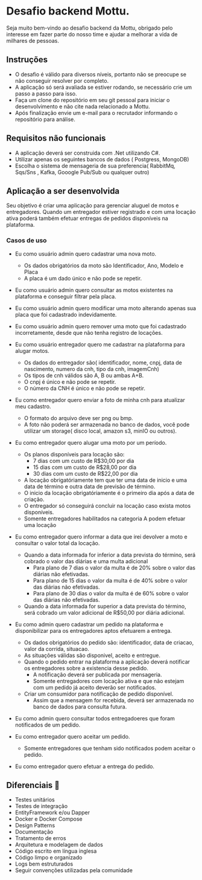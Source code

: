 # Desafio backend Mottu.
Seja muito bem-vindo ao desafio backend da Mottu, obrigado pelo interesse em fazer parte do nosso time e ajudar a melhorar a vida de milhares de pessoas.
## Instruções
- O desafio é válido para diversos níveis, portanto não se preocupe se não conseguir resolver por completo.
- A aplicação só será avaliada se estiver rodando, se necessário crie um passo a passo para isso.
- Faça um clone do repositório em seu git pessoal para iniciar o desenvolvimento e não cite nada relacionado a Mottu.
- Após finalização envie um e-mail para o recrutador informando o repositório para análise.
  
## Requisitos não funcionais 
- A aplicação deverá ser construida com .Net utilizando C#.
- Utilizar apenas os seguintes bancos de dados ( Postgress, MongoDB)
- Escolha o sistema de mensageria de sua preferencia( RabbitMq, Sqs/Sns , Kafka, Gooogle Pub/Sub ou qualquer outro)

## Aplicação a ser desenvolvida
Seu objetivo é criar uma aplicação para gerenciar aluguel de motos e entregadores. Quando um entregador estiver registrado e com uma locação ativa poderá também efetuar entregas de pedidos disponíveis na plataforma.
### Casos de uso
- Eu como usuário admin quero cadastrar uma nova moto.
  - Os dados obrigatórios da moto são Identificador, Ano, Modelo e Placa
  - A placa é um dado único e não pode se repetir.
    
- Eu como usuário admin quero consultar as motos existentes na plataforma e conseguir filtrar pela placa.
- Eu como usuário admin quero modificar uma moto alterando apenas sua placa que foi cadastrado indevidamente.
- Eu como usuário admin quero remover uma moto que foi cadastrado incorretamente, desde que não tenha registro de locações.
- Eu como usuário entregador quero me cadastrar na plataforma para alugar motos.
  - Os dados do entregador são( identificador, nome, cnpj, data de nascimento, numero da cnh, tipo da cnh, imagemCnh)
  - Os tipos de cnh válidos são A, B ou ambas A+B.
  - O cnpj é único e não pode se repetir.
  - O número da CNH é único e não pode se repetir.
- Eu como entregador quero enviar a foto de minha cnh para atualizar meu cadastro.
  - O formato do arquivo deve ser png ou bmp.
  - A foto não poderá ser armazenada no banco de dados, você pode utilizar um storage( disco local, amazon s3, minIO ou outros).
- Eu como entregador quero alugar uma moto por um período.
  - Os planos disponíveis para locação são:
    - 7 dias com um custo de R$30,00 por dia
    - 15 dias com um custo de R$28,00 por dia
    - 30 dias com um custo de R$22,00 por dia
  - A locação obrigatóriamente tem que ter uma data de inicio e uma data de término e outra data de previsão de término.
  - O inicio da locação obrigatóriamente é o primeiro dia após a data de criação.
  - O entregador só conseguirá concluir na locação caso exista motos disponíveis.
  - Somente entregadores habilitados na categoria A podem efetuar uma locação
- Eu como entregador quero informar a data que irei devolver a moto e consultar o valor total da locação.
  - Quando a data informada for inferior a data prevista do término, será cobrado o valor das diárias e uma multa adicional
    - Para plano de 7 dias o valor da multa é de 20% sobre o valor das diárias não efetivadas.
    - Para plano de 15 dias o valor da multa é de 40% sobre o valor das diárias não efetivadas.
    - Para plano de 30 dias o valor da multa é de 60% sobre o valor das diárias não efetivadas.
  - Quando a data informada for superior a data prevista do término, será cobrado um valor adicional de R$50,00 por diária adicional.
- Eu como admin quero cadastrar um pedido na plataforma e disponibilizar para os entregadores aptos efetuarem a entrega.
  - Os dados obrigatórios do pedido são: identificador, data de criacao, valor da corrida, situacao.
  - As situações válidas são disponivel, aceito e entregue.
  - Quando o pedido entrar na plataforma a aplicação deverá notificar os entregadores sobre a existencia desse pedido.
    - A notificação deverá ser publicada por mensageria.
    - Somente entregadores com locação ativa e que não estejam com um pedido já aceito deverão ser notificados.
  - Criar um consumidor para notificação de pedido disponível.
    - Assim que a mensagem for recebida, deverá ser armazenada no banco de dados para consulta futura.
- Eu como admin quero consultar todos entregadoeres que foram notificados de um pedido.
- Eu como entregador quero aceitar um pedido.
  - Somente entregadores que tenham sido notificados podem aceitar o pedido.
- Eu como entregador quero efetuar a entrega do pedido.
      

## Diferenciais 🚀
- Testes unitários
- Testes de integração
- EntityFramework e/ou Dapper
- Docker e Docker Compose
- Design Patterns
- Documentação
- Tratamento de erros
- Arquitetura e modelagem de dados
- Código escrito em língua inglesa
- Código limpo e organizado
- Logs bem estruturados
- Seguir convenções utilizadas pela comunidade
  

